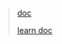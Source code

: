 > [doc](https://flink.apache.org/)
>
>  [learn doc](https://ci.apache.org/projects/flink/flink-docs-release-1.13/docs/learn-flink/overview/)

